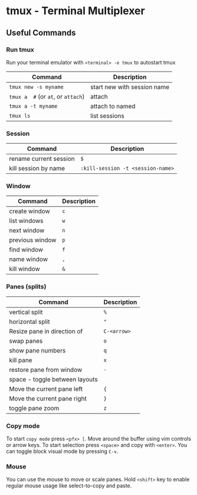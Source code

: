 # tmux - Terminal Multiplexer

## Useful Commands

### Run tmux

Run your terminal emulator with `<terminal> -e tmux` to autostart tmux

| Command                             	| Description                 	|
|-------------------------------------	|-----------------------------	|
| `tmux new -s myname`                	| start new with session name 	|
| `tmux a  #`  (or `at`, or `attach`) 	| attach                      	|
| `tmux a -t myname`                  	| attach to named             	|
| `tmux ls`                           	| list sessions               	|

### Session

| Command                  | Description                       |
|--------------------------|-----------------------------------|
| rename current session   | `$`                               |
| kill session by name     | `:kill-session -t <session-name>` |

### Window

| Command         | Description |
|-----------------|-------------|
| create window   | `c`         |
| list windows    | `w`         |
| next window     | `n`         |
| previous window | `p`         |
| find window     | `f`         |
| name window     | `,`         |
| kill window     | `&`         |

### Panes (splits)

| Command                             | Description |
|-------------------------------------|-------------|
| vertical split                      | `%`         |
| horizontal split                    | `"`         |
| Resize pane in direction of <arrow> | `C-<arrow>` |
| swap panes                          | `o`         |
| show pane numbers                   | `q`         |
| kill pane                           | `x`         |
| restore pane from window            | `-`         |
| space - toggle between layouts      | ` `         |
| Move the current pane left          | `{`         |
| Move the current pane right         | `}`         |
| toggle pane zoom                    | `z`         |

### Copy mode

To start `copy mode` press `<pfx> [`.
Move around the buffer using vim controls or arrow keys.
To start selection press `<space>` and copy with `<enter>`.
You can toggle block visual mode by pressing `C-v`.


### Mouse

You can use the mouse to move or scale panes.
Hold `<shift>` key to enable regular mouse usage like select-to-copy and paste.
